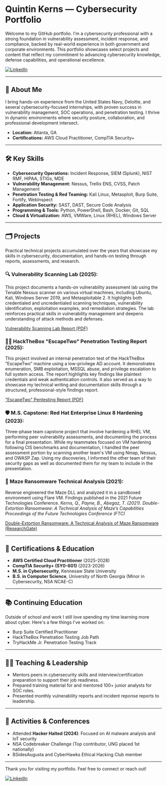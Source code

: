 # Quintin Kerns — Cybersecurity Portfolio

Welcome to my GitHub portfolio. I'm a cybersecurity professional with a strong foundation in vulnerability assessment, incident response, and compliance, backed by real-world experience in both government and corporate environments. This portfolio showcases select projects and content that reflect my commitment to advancing cybersecurity knowledge, defense capabilities, and operational excellence.

[![LinkedIn](https://img.shields.io/badge/LinkedIn-QuintinKerns-blue)](https://linkedin.com/in/quintinkerns)

---

## 🔐 About Me

I bring hands-on experience from the United States Navy, Deloitte, and several cybersecurity-focused internships, with proven success in vulnerability management, SOC operations, and penetration testing. I thrive in dynamic environments where security posture, collaboration, and professional development intersect.

- **Location:** Atlanta, GA
- **Certifications:** AWS Cloud Practitioner, CompTIA Security+

---

## 🛠️ Key Skills

- **Cybersecurity Operations:** Incident Response, SIEM (Splunk), NIST RMF, HIPAA, STIGs, MDE
- **Vulnerability Management:** Nessus, Trellix ENS, CVSS, Patch Management
- **Penetration Testing & Red Teaming:** Kali Linux, Metasploit, Burp Suite, Fortify, WebInspect
- **Application Security:** SAST, DAST, Secure Code Analysis
- **Programming & Tools:** Python, PowerShell, Bash, Docker, Git, SQL
- **Cloud & Virtualization:** AWS, VMWare, Linux (RHEL), Windows Server

---

## 🗂️ Projects

Practical technical projects accumulated over the years that showcase my skills in cybersecurity, documentation, and hands-on testing through reports, assessments, and research.

### 🔍 Vulnerability Scanning Lab (2025):
This project documents a hands-on vulnerability assessment lab using the Tenable Nessus scanner on various virtual machines, including Ubuntu, Kali, Windows Server 2019, and Metasploitable 2. It highlights both credentialed and uncredentialed scanning techniques, vulnerability identification, exploitation examples, and remediation strategies. The lab reinforces practical skills in vulnerability management and deepens understanding of attack methods and defenses.

[Vulnerability Scanning Lab Report (PDF)](https://github.com/QuintinKerns/QuintinKerns/blob/main/Vulnerability%20Scanning%20Lab.pdf)

### 🧑‍💻 HackTheBox "EscapeTwo" Penetration Testing Report (2025):
This project involved an internal penetration test of the HackTheBox “EscapeTwo” machine using a low-privilege AD account. It demonstrates enumeration, SMB exploitation, MSSQL abuse, and privilege escalation to full system access. The report highlights key findings like plaintext credentials and weak authentication controls. It also served as a way to showcase my technical writing and documentation skills through a structured, professional-style findings report.

["EscapeTwo" Pentesting Report (PDF)](https://github.com/QuintinKerns/QuintinKerns/blob/main/Hack%20The%20Box%20-%20Penetration%20Test%20Findings%20Report.pdf)

### 🛡️ M.S. Capstone: Red Hat Enterprise Linux 8 Hardening (2023):
Three-phase team capstone project that involve hardening a RHEL VM, performing peer vulnerability assessments, and documenting the process for a final presentation. While my teammates focused on VM hardening following CIS benchmarks and documentation, I handled the peer assessment portion by scanning another team's VM using Nmap, Nessus, and OWASP Zap. Using my discoveries, I informed the other team of their security gaps as well as documented them for my team to include in the presentation.

### 📖 Maze Ransomware Technical Analysis (2021):
Reverse engineered the Maze DLL and analyzed it in a sandboxed environment using Flare VM. Findings published in the 2021 Future Technologies Conference.
*Kerns, Q., Payne, B., Abegaz, T. (2021). Double-Extortion Ransomware: A Technical Analysis of Maze’s Capabilities Proceedings of the Future Technologies Conference (FTC)*

[Double-Extortion Ransomware: A Technical Analysis of Maze Ransomware (ResearchGate)](https://www.researchgate.net/publication/355545158_Double-Extortion_Ransomware_A_Technical_Analysis_of_Maze_Ransomware)

---

## 🧠 Certifications & Education

- **AWS Certified Cloud Practitioner** (2025-2028)
- **CompTIA Security+ (SY0-601)** (2023-2026)
- **M.S. in Cybersecurity**, Kennesaw State University
- **B.S. in Computer Science**, University of North Georgia (Minor in Cybersecurity, NSA NCAE-C)

---

## 📚 Continuing Education

Outside of school and work I still love spending my time learning more about cyber. Here's a few things I've worked on:
- Burp Suite Certified Practitioner
- HackTheBox Penetration Testing Job Path
- TryHackMe Jr. Penetration Testing Track

---

## 🧑‍🏫 Teaching & Leadership

- Mentors peers in cybersecurity skills and interview/certification preparation to support their job readiness.
- Prepared training material for and mentored 100+ junior analysts for SOC roles.
- Presented monthly vulnerability reports and incident reponse reports to leadership.

---

## 📌 Activities & Conferences

- Attended **Hacker Halted (2024)**: Focused on AI malware analysis and IoT security
- NSA Codebreaker Challenge (Top contributor, UNG placed 1st nationally)
- BSidesAugusta and CyberHawks Ethical Hacking Club member

---

Thank you for visiting my portfolio. Feel free to connect or reach out!

[![LinkedIn](https://img.shields.io/badge/LinkedIn-QuintinKerns-blue)](https://linkedin.com/in/quintinkerns)
